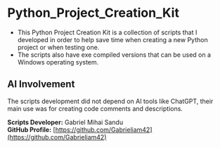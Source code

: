 # Python_Project_Creation_Kit



* This Python Project Creation Kit is a collection of scripts that I developed in order to help save time when creating a new Python project or when testing one.
* The scripts also have exe compiled versions that can be used on a Windows operating system.








## AI Involvement

The scripts development did not depend on AI tools like ChatGPT, their main use was for creating code comments and descriptions.



**Scripts Developer:** Gabriel Mihai Sandu  
**GitHub Profile:** [https://github.com/Gabrieliam42](https://github.com/Gabrieliam42)

